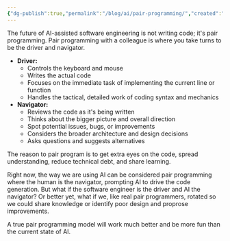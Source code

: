 ```yaml
---
{"dg-publish":true,"permalink":"/blog/ai/pair-programming/","created":"2025-08-26T19:44:02.574+01:00","updated":"2025-08-26T19:44:20.776+01:00"}
---
```


The future of AI-assisted software engineering is not writing code; it's pair programming.
Pair programming with a colleague is where you take turns to be the driver and navigator.

- **Driver:**
	- Controls the keyboard and mouse
	- Writes the actual code
	- Focuses on the immediate task of implementing the current line or function
	- Handles the tactical, detailed work of coding syntax and mechanics
- **Navigator:**
	- Reviews the code as it's being written
	- Thinks about the bigger picture and overall direction
	- Spot potential issues, bugs, or improvements
	- Considers the broader architecture and design decisions
	- Asks questions and suggests alternatives

The reason to pair program is to get extra eyes on the code, spread understanding, reduce technical debt, and share learning.

Right now, the way we are using AI can be considered pair programming where the human is the navigator, prompting AI to drive the code generation.
But what if the software engineer is the driver and AI the navigator? Or better yet, what if we, like real pair programmers, rotated so we could share knowledge or identify poor design and proprose improvements.

A true pair programming model will work much better and be more fun than the current state of AI.
